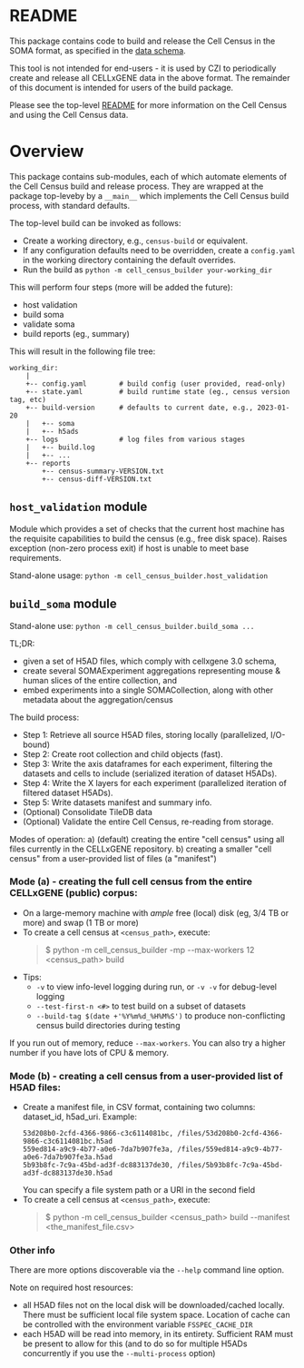 # README

This package contains code to build and release the Cell Census in the SOMA format, as specified in the
[data schema](https://github.com/chanzuckerberg/cell-census/blob/main/docs/cell_census_schema.md).

This tool is not intended for end-users - it is used by CZI to periodically create and release all
CELLxGENE data in the above format. The remainder of this document is intended for users of the
build package.

Please see the top-level [README](../../README.md) for more information on the Cell Census and
using the Cell Census data.

# Overview

This package contains sub-modules, each of which automate elements of the Cell Census build and release process.
They are wrapped at the package top-leveby by a `__main__` which implements the Cell Census build process,
with standard defaults.

The top-level build can be invoked as follows:

- Create a working directory, e.g., `census-build` or equivalent.
- If any configuration defaults need to be overridden, create a `config.yaml` in the working directory containing the default overrides.
- Run the build as `python -m cell_census_builder your-working_dir`

This will perform four steps (more will be added the future):

- host validation
- build soma
- validate soma
- build reports (eg., summary)

This will result in the following file tree:

```
working_dir:
    |
    +-- config.yaml        # build config (user provided, read-only)
    +-- state.yaml         # build runtime state (eg., census version tag, etc)
    +-- build-version      # defaults to current date, e.g., 2023-01-20
    |   +-- soma
    |   +-- h5ads
    +-- logs               # log files from various stages
    |   +-- build.log
    |   +-- ...
    +-- reports
        +-- census-summary-VERSION.txt
        +-- census-diff-VERSION.txt
```

## `host_validation` module

Module which provides a set of checks that the current host machine has the requisite capabilities
to build the census (e.g., free disk space). Raises exception (non-zero process exit) if host is
unable to meet base requirements.

Stand-alone usage: `python -m cell_census_builder.host_validation`

## `build_soma` module

Stand-alone use: `python -m cell_census_builder.build_soma ...`

TL;DR:

- given a set of H5AD files, which comply with cellxgene 3.0 schema,
- create several SOMAExperiment aggregations representing mouse & human slices of the entire collection, and
- embed experiments into a single SOMACollection, along with other metadata about the aggregation/census

The build process:

- Step 1: Retrieve all source H5AD files, storing locally (parallelized, I/O-bound)
- Step 2: Create root collection and child objects (fast).
- Step 3: Write the axis dataframes for each experiment, filtering the datasets and cells to include (serialized iteration of dataset H5ADs).
- Step 4: Write the X layers for each experiment (parallelized iteration of filtered dataset H5ADs).
- Step 5: Write datasets manifest and summary info.
- (Optional) Consolidate TileDB data
- (Optional) Validate the entire Cell Census, re-reading from storage.

Modes of operation:
a) (default) creating the entire "cell census" using all files currently in the CELLxGENE repository.
b) creating a smaller "cell census" from a user-provided list of files (a "manifest")

### Mode (a) - creating the full cell census from the entire CELLxGENE (public) corpus:

- On a large-memory machine with _ample_ free (local) disk (eg, 3/4 TB or more) and swap (1 TB or more)
- To create a cell census at `<census_path>`, execute:
  > $ python -m cell_census_builder -mp --max-workers 12 <census_path> build
- Tips:
  - `-v` to view info-level logging during run, or `-v -v` for debug-level logging
  - `--test-first-n <#>` to test build on a subset of datasets
  - `--build-tag $(date +'%Y%m%d_%H%M%S')` to produce non-conflicting census build directories during testing

If you run out of memory, reduce `--max-workers`. You can also try a higher number if you have lots of CPU & memory.

### Mode (b) - creating a cell census from a user-provided list of H5AD files:

- Create a manifest file, in CSV format, containing two columns: dataset_id, h5ad_uri. Example:
  ```csv
  53d208b0-2cfd-4366-9866-c3c6114081bc, /files/53d208b0-2cfd-4366-9866-c3c6114081bc.h5ad
  559ed814-a9c9-4b77-a0e6-7da7b907fe3a, /files/559ed814-a9c9-4b77-a0e6-7da7b907fe3a.h5ad
  5b93b8fc-7c9a-45bd-ad3f-dc883137de30, /files/5b93b8fc-7c9a-45bd-ad3f-dc883137de30.h5ad
  ```
  You can specify a file system path or a URI in the second field
- To create a cell census at `<census_path>`, execute:
  > $ python -m cell_census_builder <census_path> build --manifest <the_manifest_file.csv>

### Other info

There are more options discoverable via the `--help` command line option.

Note on required host resources:

- all H5AD files not on the local disk will be downloaded/cached locally. There must be
  sufficient local file system space. Location of cache can be controlled with the
  environment variable `FSSPEC_CACHE_DIR`
- each H5AD will be read into memory, in its entirety. Sufficient RAM must be present to
  allow for this (and to do so for multiple H5ADs concurrently if you use the `--multi-process` option)
